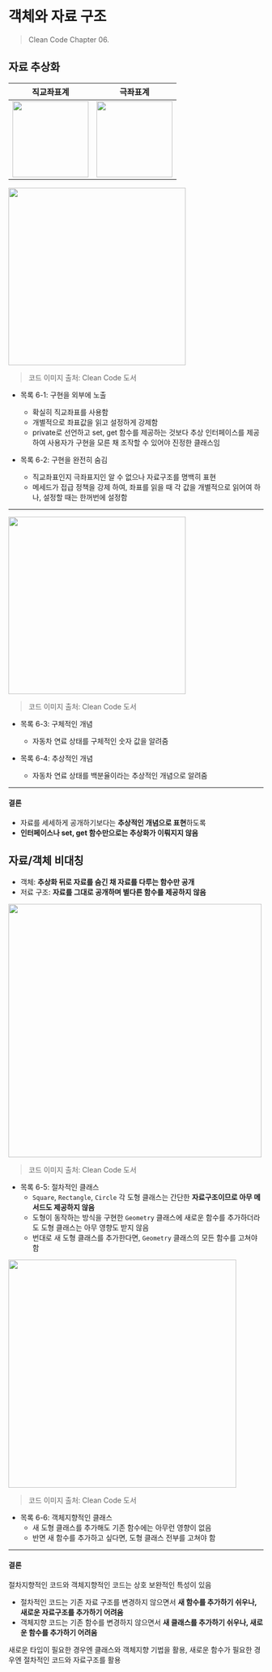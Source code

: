 # 객체와 자료 구조
> Clean Code Chapter 06.


## 자료 추상화
| 직교좌표계 | 극좌표계 |
| --- | --- |
| <img width="150" src="https://user-images.githubusercontent.com/50200481/201666113-4d8d688a-0e5b-4587-9bee-801b477b3d28.png"> | <img width="150" src="https://user-images.githubusercontent.com/50200481/201665657-193c3ce7-2114-4319-9015-cb55643be281.png"> |

<img width="350" src="https://user-images.githubusercontent.com/50200481/201663471-fea7b477-72b4-4331-b3a2-3f4c0e76c8c0.png">

> 코드 이미지 출처: Clean Code 도서

- 목록 6-1: 구현을 외부에 노출
  - 확실히 직교좌표를 사용함
  - 개별적으로 좌표값을 읽고 설정하게 강제함
  - private로 선언하고 set, get 함수를 제공하는 것보다 추상 인터페이스를 제공하여 사용자가 구현을 모른 채 조작할 수 있어야 진정한 클래스임
  
- 목록 6-2: 구현을 완전히 숨김
  - 직교좌표인지 극좌표지인 알 수 없으나 자료구조를 명백히 표현 
  - 메세드가 접급 정책을 강제 하여, 좌표를 읽을 때 각 값을 개별적으로 읽어여 하나, 설정할 때는 한꺼번에 설정함

---

<img width="350" src="https://user-images.githubusercontent.com/50200481/201668050-523c1a91-8768-4238-8f2f-f609b49f90fd.png">

> 코드 이미지 출처: Clean Code 도서

- 목록 6-3: 구체적인 개념
  - 자동차 연료 상태를 구체적인 숫자 값을 알려줌 

- 목록 6-4: 추상적인 개념
  - 자동차 연료 상태를 백분율이라는 추상적인 개념으로 알려줌

---


#### 결론

- 자료를 세세하게 공개하기보다는 **추상적인 개념으로 표현**하도록
- **인터페이스나 set, get 함수만으로는 추상화가 이뤄지지 않음**

## 자료/객체 비대칭

- 객체: **추상화 뒤로 자료를 숨긴 채 자료를 다루는 함수만 공개**
- 저료 구조: **자료를 그대로 공개하며 별다른 함수를 제공하지 않음**

<img width="500" src="https://user-images.githubusercontent.com/50200481/201671312-03361dd7-960b-40b8-9949-0a2ae9cda2b2.png">

> 코드 이미지 출처: Clean Code 도서

- 목록 6-5: 절차적인 클래스
  - ```Square```, ```Rectangle```, ```Circle``` 각 도형 클래스는 간단한 **자료구조이므로 아무 메서드도 제공하지 않음**
  - 도형이 동작하는 방식을 구현한 ```Geometry``` 클래스에 새로운 함수를 추가하더라도 도형 클래스는 아무 영향도 받지 않음
  - 번대로 새 도형 클래스를 추가한다면, ```Geometry``` 클래스의 모든 함수를 고쳐야 함

<img width="450" src="https://user-images.githubusercontent.com/50200481/201673405-37a44d7a-febd-4098-b551-a934bc1b6ef3.png">

> 코드 이미지 출처: Clean Code 도서

- 목록 6-6: 객체지향적인 클래스
  - 새 도형 클래스를 추가해도 기존 함수에는 아무런 영향이 없음
  - 반면 새 함수를 추가하고 싶다면, 도형 클래스 전부를 고쳐야 함

---

#### 결론

절차지향적인 코드와 객체지향적인 코드는 상호 보완적인 특성이 있음
- 절차적인 코드는 기존 자료 구조를 변경하지 않으면서 **새 함수를 추가하기 쉬우나, 새로운 자료구조를 추가하기 어려움**
- 객체지향 코드는 기존 함수를 변경하지 않으면서 **새 클래스를 추가하기 쉬우나, 새로운 함수를 추가하기 어려움**

새로운 타입이 필요한 경우엔 클래스와 객체지향 기법을 활용, 새로운 함수가 필요한 경우엔 절차적인 코드와 자료구조를 활용
